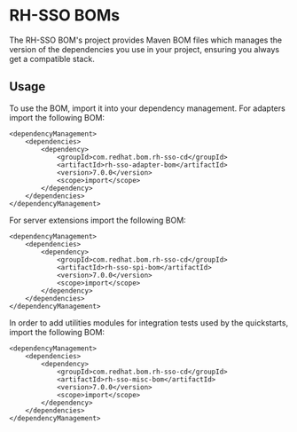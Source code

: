 RH-SSO BOMs
==========

The RH-SSO BOM's project provides Maven BOM files which manages the version of the dependencies you use in your project, ensuring you always get a compatible stack.

Usage
-----

To use the BOM, import it into your dependency management. For adapters import the following BOM:

    <dependencyManagement>
        <dependencies>
            <dependency>
                <groupId>com.redhat.bom.rh-sso-cd</groupId>
                <artifactId>rh-sso-adapter-bom</artifactId>
                <version>7.0.0</version>
                <scope>import</scope>
            </dependency>
        </dependencies>
    </dependencyManagement>

For server extensions import the following BOM:

    <dependencyManagement>
        <dependencies>
            <dependency>
                <groupId>com.redhat.bom.rh-sso-cd</groupId>
                <artifactId>rh-sso-spi-bom</artifactId>
                <version>7.0.0</version>
                <scope>import</scope>
            </dependency>
        </dependencies>
    </dependencyManagement>

In order to add utilities modules for integration tests used by the quickstarts, import the following BOM:

    <dependencyManagement>
        <dependencies>
            <dependency>
                <groupId>com.redhat.bom.rh-sso-cd</groupId>
                <artifactId>rh-sso-misc-bom</artifactId>
                <version>7.0.0</version>
                <scope>import</scope>
            </dependency>
        </dependencies>
    </dependencyManagement>
